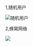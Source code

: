 1,随机用户

![随机用户](http://ww1.sinaimg.cn/large/006kDro9gy1g2f0qr3w67j30ew0b674r.jpg)

2,蜂窝网络

![](http://ww1.sinaimg.cn/large/006kDro9gy1g2f1uutukzj30gx0gb41w.jpg)

